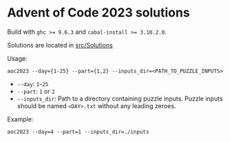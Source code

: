 # Advent of Code 2023 solutions

Build with `ghc >= 9.6.3` and `cabal-install >= 3.10.2.0`.

Solutions are located in
[src/Solutions](https://github.com/typesafety/aoc2023/tree/main/src/Solutions)

Usage:
```
aoc2023 --day={1-25} --part={1,2} --inputs_dir=<PATH_TO_PUZZLE_INPUTS>
```

* `--day`: `1`-`25`
* `--part`: `1` or `2`
* `--inputs_dir`: Path to a directory containing puzzle inputs.  Puzzle inputs
    should be named `<DAY>.txt` without any leading zeroes.

Example:
```
aoc2023 --day=4 --part=1 --inputs_dir=./inputs
```
